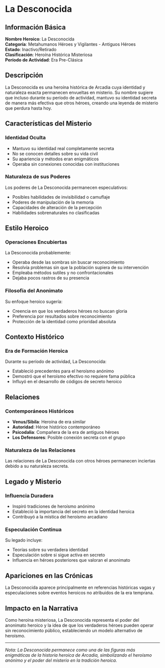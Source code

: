 # La Desconocida

## Información Básica

**Nombre Heroico**: La Desconocida  
**Categoría**: Metahumanos Héroes y Vigilantes - Antiguos Héroes  
**Estado**: Inactivo/Retirado  
**Clasificación**: Heroína Histórica Misteriosa  
**Período de Actividad**: Era Pre-Clásica

## Descripción

La Desconocida es una heroína histórica de Arcadia cuya identidad y naturaleza exacta permanecen envueltas en misterio. Su nombre sugiere que incluso durante su período de actividad, mantuvo su identidad secreta de manera más efectiva que otros héroes, creando una leyenda de misterio que perdura hasta hoy.

## Características del Misterio

### Identidad Oculta
- Mantuvo su identidad real completamente secreta
- No se conocen detalles sobre su vida civil
- Su apariencia y métodos eran enigmáticos
- Operaba sin conexiones conocidas con instituciones

### Naturaleza de sus Poderes
Los poderes de La Desconocida permanecen especulativos:
- Posibles habilidades de invisibilidad o camuflaje
- Poderes de manipulación de la memoria
- Capacidades de alteración de la percepción
- Habilidades sobrenaturales no clasificadas

## Estilo Heroico

### Operaciones Encubiertas
La Desconocida probablemente:
- Operaba desde las sombras sin buscar reconocimiento
- Resolvía problemas sin que la población supiera de su intervención
- Empleaba métodos sutiles y no confrontacionales
- Dejaba pocos rastros de su presencia

### Filosofía del Anonimato
Su enfoque heroico sugería:
- Creencia en que los verdaderos héroes no buscan gloria
- Preferencia por resultados sobre reconocimiento
- Protección de la identidad como prioridad absoluta

## Contexto Histórico

### Era de Formación Heroica
Durante su período de actividad, La Desconocida:
- Estableció precedentes para el heroísmo anónimo
- Demostró que el heroísmo efectivo no requiere fama pública
- Influyó en el desarrollo de códigos de secreto heroico

## Relaciones

### Contemporáneos Históricos
- **Venus/Sibila**: Heroína de era similar
- **Autoridad**: Héroe histórico contemporáneo  
- **Psicodalia**: Compañera de la era de antiguos héroes
- **Los Defensores**: Posible conexión secreta con el grupo

### Naturaleza de las Relaciones
Las relaciones de La Desconocida con otros héroes permanecen inciertas debido a su naturaleza secreta.

## Legado y Misterio

### Influencia Duradera
- Inspiró tradiciones de heroísmo anónimo
- Estableció la importancia del secreto en la identidad heroica
- Contribuyó a la mística del heroísmo arcadiano

### Especulación Continua
Su legado incluye:
- Teorías sobre su verdadera identidad
- Especulación sobre si sigue activa en secreto
- Influencia en héroes posteriores que valoran el anonimato

## Apariciones en las Crónicas

La Desconocida aparece principalmente en referencias históricas vagas y especulaciones sobre eventos heroicos no atribuidos de la era temprana.

## Impacto en la Narrativa

Como heroína misteriosa, La Desconocida representa el poder del anonimato heroico y la idea de que los verdaderos héroes pueden operar sin reconocimiento público, estableciendo un modelo alternativo de heroísmo.

---

*Nota: La Desconocida permanece como una de las figuras más enigmáticas de la historia heroica de Arcadia, simbolizando el heroísmo anónimo y el poder del misterio en la tradición heroica.*